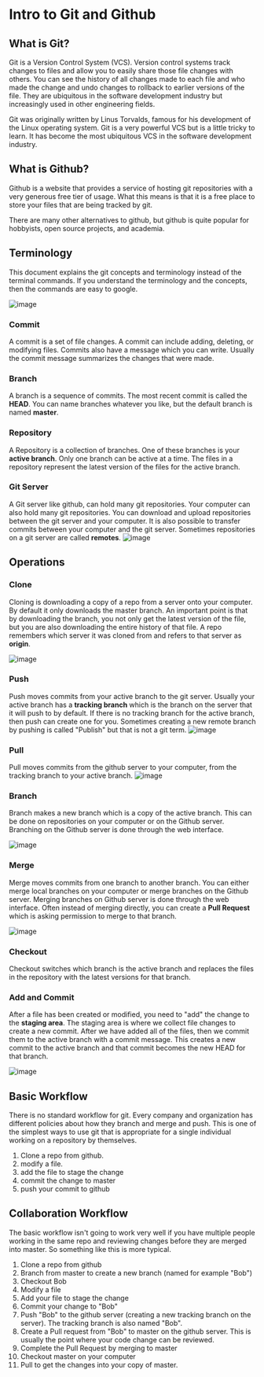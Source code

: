 # Intro to Git and Github


## What is Git?

Git is a Version Control System (VCS). Version control systems track changes to files and allow you to easily share those file changes with others.  You can see the history of all changes made to each file and who made the change and undo changes to rollback to earlier versions of the file. They are ubiquitous in the software development industry but increasingly used in other engineering fields.

Git was originally written by Linus Torvalds, famous for his development of the Linux operating system. Git is a very powerful VCS but is a little tricky to learn. It has become the most ubiquitous VCS in the software development industry.

## What is Github?

Github is a website that provides a service of hosting git repositories with a very generous free tier of usage. What this means is that it is a free place to store your files that are being tracked by git.

There are many other alternatives to github, but github is quite popular for hobbyists, open source projects, and academia.

## Terminology
This document explains the git concepts and terminology instead of the terminal commands. If you understand the terminology and the concepts, then the commands are easy to google.

![image](https://user-images.githubusercontent.com/2446659/80841413-f9dbbd80-8bc4-11ea-813e-31ed9ea92d07.png)
<!--
digraph G {
  subgraph cluster_0 {
    label = "Repository";
    subgraph cluster_1 {
        rank="same"
        style="rounded"
        M2[label="Commit 2"]
        M1[label="Commit 1"]
        M2 -> M1[dir="back"]
        label="Branch 1"
    }
    subgraph cluster_2 {
        rank="same"
        style="rounded"
        B3[label="Commit 3"]
        B2[label="Commit 2"]
        B1[label="Commit 1"]
        B2 -> B1[dir="back"]
        B3 -> B2[dir="back"]
        label="Branch 2"
    }
  }
}
-->
### Commit
A commit is a set of file changes. A commit can include adding, deleting, or modifying files. Commits also have a message which you can write. Usually the commit message summarizes the changes that were made.

### Branch
A branch is a sequence of commits. The most recent commit is called the **HEAD**. You can name branches whatever you like, but the default branch is named **master**.

### Repository
A Repository is a collection of branches. One of these branches is your **active branch**. Only one branch can be active at a time. The files in a repository represent the latest version of the files for the active branch.

### Git Server
A Git server like github, can hold many git repositories. Your computer can also hold many git repositories. You can download and upload repositories between the git server and your computer. It is also possible to transfer commits between your computer and the git server. Sometimes repositories on a git server are called **remotes**.
![image](https://user-images.githubusercontent.com/2446659/80843061-eb8fa080-8bc8-11ea-8e26-b3fc345e32af.png)
<!--
digraph G {
    subgraph cluster_3 {
        label = "Git Server (Github)"
        s1[label="Repository 1"]
        s2[label="Repository 2"]
    }
       subgraph cluster_1 {
        label = "Your Computer"
        "Repository 1"
    }
}
-->

## Operations

### Clone

Cloning is downloading a copy of a repo from a server onto your computer. By default it only downloads the master branch. An important point is that by downloading the branch, you not only get the latest version of the file, but you are also downloading the entire history of that file. A repo remembers which server it was cloned from and refers to that server as **origin**.

![image](https://user-images.githubusercontent.com/2446659/80843657-74f3a280-8bca-11ea-87f9-2e6bc4cdf2e0.png)
<!--
digraph G {
    rankdir="LR"
    subgraph cluster_3 {
        label = "Git Server (Github)"
        subgraph cluster_0 {
            label="Repository"
            s1[label="Master"]
        }
    }
    subgraph cluster_1 {
        label = "Your Computer"
        subgraph cluster_0 {
            label="Repository"
            Master[style="dashed"]
        }
    }
    s1 -> Master[label="Clone"]
}
-->
### Push
Push moves commits from your active branch to the git server. Usually your active branch has a **tracking branch** which is the branch on the server that it will push to by default. If there is no tracking branch for the active branch, then push can create one for you. Sometimes creating a new remote branch by pushing is called "Publish" but that is not a git term.
![image](https://user-images.githubusercontent.com/2446659/80844584-9d7c9c00-8bcc-11ea-8c43-5cc5a9080e4c.png)
<!--
digraph G {
    rankdir="LR"
    subgraph cluster_3 {
        label = "Git Server (Github)"
        subgraph cluster_0 {
            label="Repository"
            s1[label="Tracking Branch"]
        }
    }
    subgraph cluster_1 {
        label = "Your Computer"
        subgraph cluster_0 {
            label="Repository"
            c1[label="Active Branch"]
        }
    }
    s1 -> c1[label="Push" dir="back"]
}
-->

### Pull
Pull moves commits from the github server to your computer, from the tracking branch to your active branch.
![image](https://user-images.githubusercontent.com/2446659/80844678-de74b080-8bcc-11ea-9ba1-59b239db5221.png)
<!--
digraph G {
    rankdir="LR"
    subgraph cluster_3 {
        label = "Git Server (Github)"
        subgraph cluster_0 {
            label="Repository"
            s1[label="Tracking Branch"]
        }
    }
    subgraph cluster_1 {
        label = "Your Computer"
        subgraph cluster_0 {
            label="Repository"
            c1[label="Active Branch"]
        }
    }
    s1 -> c1[label="Pull"]
}
-->

### Branch
Branch makes a new branch which is a copy of the active branch. This can be done on repositories on your computer or on the Github server. Branching on the Github server is done through the web interface.

![image](https://user-images.githubusercontent.com/2446659/80845377-9c4c6e80-8bce-11ea-9fc1-d8dd65e37cbc.png)
<!--
digraph G {
    rankdir="LR"
    subgraph cluster_3 {
        label = "Your Computer"
        subgraph cluster_0 {
            label="Repository"
            "Branch 1" -> "Branch 2"[label="Branch"]
            "Branch 2"[style="dashed"]
        }
    }
}
-->

### Merge
Merge moves commits from one branch to another branch. You can either merge local branches on your computer or merge branches on the Github server. Merging branches on Github server is done through the web interface. Often instead of merging directly, you can create a **Pull Request** which is asking permission to merge to that branch.

![image](https://user-images.githubusercontent.com/2446659/80845161-13cdce00-8bce-11ea-9f44-7d9fb2ccacc3.png)
<!--
digraph G {
    rankdir="LR"
    subgraph cluster_3 {
        label = "Git Server (Github)"
        subgraph cluster_0 {
            label="Repository"
            "Branch 1" -> "Branch 2"[label="Merge" dir="back"]
        }
    }
}
-->

### Checkout
Checkout switches which branch is the active branch and replaces the files in the repository with the latest versions for that branch.

### Add and Commit

After a file has been created or modified, you need to "add" the change to the **staging area**. The staging area is where we collect file changes to create a new commit. After we have added all of the files, then we commit them to the active branch with a commit message. This creates a new commit to the active branch and that commit becomes the new HEAD for that branch.

![image](https://user-images.githubusercontent.com/2446659/80845873-2d701500-8bd0-11ea-883a-d5969668471e.png)
<!--
digraph G {
    rankdir="LR"
    subgraph cluster_3 {
        label = "Your Computer"
        subgraph cluster_0 {
            label="Repository"
            "Modified Files" -> "Staging Area"[label="Add"]
            "Staging Area" -> "Active Branch"[label="Commit"]
        }
    }
}
-->

## Basic Workflow

There is no standard workflow for git. Every company and organization has different policies about how they branch and merge and push. This is one of the simplest ways to use git that is appropriate for a single individual working on a repository by themselves.

1. Clone a repo from github.
2. modify a file.
3. add the file to stage the change
4. commit the change to master
5. push your commit to github

## Collaboration Workflow

The basic workflow isn't going to work very well if you have multiple people working in the same repo and reviewing changes before they are merged into master. So something like this is more typical.

1. Clone a repo from github
2. Branch from master to create a new branch (named for example "Bob")
3. Checkout Bob
4. Modify a file
5. Add your file to stage the change
6. Commit your change to "Bob"
7. Push "Bob" to the github server (creating a new tracking branch on the server). The tracking branch is also named "Bob".
8. Create a Pull request from "Bob" to master on the github server. This is usually the point where your code change can be reviewed.
9. Complete the Pull Request by merging to master
10. Checkout master on your computer
11. Pull to get the changes into your copy of master.
